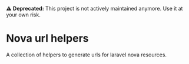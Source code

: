 :warning: **Deprecated:** This project is not actively maintained anymore. Use it at your own risk.

# Nova url helpers

A collection of helpers to generate urls for laravel nova resources.
